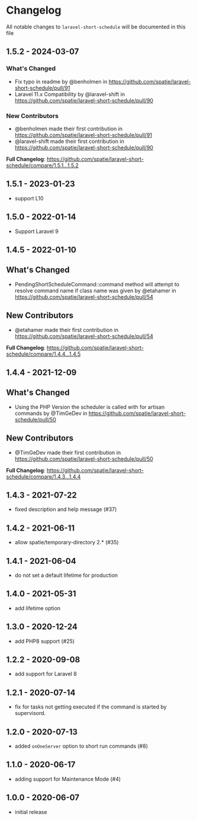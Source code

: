 # Changelog

All notable changes to `laravel-short-schedule` will be documented in this file

## 1.5.2 - 2024-03-07

### What's Changed

* Fix typo in readme by @benholmen in https://github.com/spatie/laravel-short-schedule/pull/91
* Laravel 11.x Compatibility by @laravel-shift in https://github.com/spatie/laravel-short-schedule/pull/90

### New Contributors

* @benholmen made their first contribution in https://github.com/spatie/laravel-short-schedule/pull/91
* @laravel-shift made their first contribution in https://github.com/spatie/laravel-short-schedule/pull/90

**Full Changelog**: https://github.com/spatie/laravel-short-schedule/compare/1.5.1...1.5.2

## 1.5.1 - 2023-01-23

- support L10

## 1.5.0 - 2022-01-14

- Support Laravel 9

## 1.4.5 - 2022-01-10

## What's Changed

- PendingShortScheduleCommand::command method will attempt to resolve command name if class name was given by @etahamer in https://github.com/spatie/laravel-short-schedule/pull/54

## New Contributors

- @etahamer made their first contribution in https://github.com/spatie/laravel-short-schedule/pull/54

**Full Changelog**: https://github.com/spatie/laravel-short-schedule/compare/1.4.4...1.4.5

## 1.4.4 - 2021-12-09

## What's Changed

- Using the PHP Version the scheduler is called with for artisan commands by @TimGeDev in https://github.com/spatie/laravel-short-schedule/pull/50

## New Contributors

- @TimGeDev made their first contribution in https://github.com/spatie/laravel-short-schedule/pull/50

**Full Changelog**: https://github.com/spatie/laravel-short-schedule/compare/1.4.3...1.4.4

## 1.4.3 - 2021-07-22

- fixed description and help message (#37)

## 1.4.2 - 2021-06-11

- allow spatie/temporary-directory 2.* (#35)

## 1.4.1 - 2021-06-04

- do not set a default lifetime for production

## 1.4.0 - 2021-05-31

- add lifetime option

## 1.3.0 - 2020-12-24

- add PHP8 support (#25)

## 1.2.2 - 2020-09-08

- add support for Laravel 8

## 1.2.1 - 2020-07-14

- fix for tasks not getting executed if the command is started by supervisord.

## 1.2.0 - 2020-07-13

- added `onOneServer` option to short run commands (#8)

## 1.1.0 - 2020-06-17

- adding support for Maintenance Mode (#4)

## 1.0.0 - 2020-06-07

- initial release
